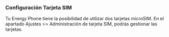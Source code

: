 ### Configuración Tarjeta SIM

Tu Energy Phone tiene la posibilidad de utilizar dos tarjetas microSIM. En el apartado Ajustes >> Administración de tarjeta SIM, podrás gestionar las tarjetas.
